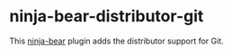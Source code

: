 # ninja-bear-distributor-git
This [ninja-bear](https://pypi.org/project/ninja-bear) plugin adds the distributor support for Git.
